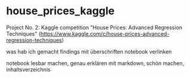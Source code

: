 # house_prices_kaggle
Project No. 2: Kaggle competition "House Prices: Advanced Regression Techniques" 
(https://www.kaggle.com/c/house-prices-advanced-regression-techniques)

was hab ich gemacht
findings
mit überschriften
notebook verlinken

notebook lesbar machen, genau erklären mit markdown, schön machen, inhaltsverzeichnis
